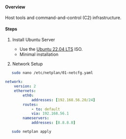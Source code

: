 #### Overview  
Host tools and command-and-control (C2) infrastructure.  

#### Steps  
1. Install Ubuntu Server  
   - Use the [Ubuntu 22.04 LTS](https://ubuntu.com/download/server) ISO.  
   - Minimal installation

2. Network Setup  
```bash
   sudo nano /etc/netplan/01-netcfg.yaml  
```

```yaml
network:
	version: 2
    ethernets:
	    eth0:
	        addresses: [192.168.56.20/24]
        routes:
	        - to: default
            via: 192.168.56.1
        nameservers:
	        addresses: [8.8.8.8]
```

```bash   
   sudo netplan apply  
```
